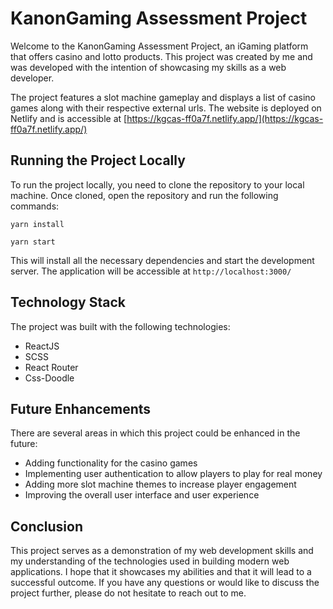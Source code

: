 # KanonGaming Assessment Project

Welcome to the KanonGaming Assessment Project, an iGaming platform that offers casino and lotto products. This project was created by me and was developed with the intention of showcasing my skills as a web developer.

The project features a slot machine gameplay and displays a list of casino games along with their respective external urls. The website is deployed on Netlify and is accessible at [https://kgcas-ff0a7f.netlify.app/](https://kgcas-ff0a7f.netlify.app/)

## Running the Project Locally

To run the project locally, you need to clone the repository to your local machine. Once cloned, open the repository and run the following commands:

    yarn install

    yarn start

This will install all the necessary dependencies and start the development server. The application will be accessible at `http://localhost:3000/`

## Technology Stack

The project was built with the following technologies:

- ReactJS
- SCSS
- React Router
- Css-Doodle

## Future Enhancements

There are several areas in which this project could be enhanced in the future:

- Adding functionality for the casino games
- Implementing user authentication to allow players to play for real money
- Adding more slot machine themes to increase player engagement
- Improving the overall user interface and user experience

## Conclusion

This project serves as a demonstration of my web development skills and my understanding of the technologies used in building modern web applications. I hope that it showcases my abilities and that it will lead to a successful outcome. If you have any questions or would like to discuss the project further, please do not hesitate to reach out to me.
